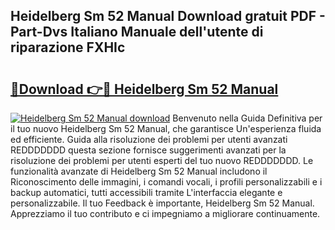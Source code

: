 ## Heidelberg Sm 52 Manual Download gratuit PDF - Part-Dvs Italiano Manuale dell'utente di riparazione FXHIc

# <h2><a href="http://dfgvame.blite.top/?on=Heidelberg+Sm+52+Manual">🔗Download 👉🔴 Heidelberg Sm 52 Manual</a></h2>

[![Heidelberg Sm 52 Manual download](https://i.imgur.com/lujVjoI.png)](http://dfgvame.blite.top/?on=Heidelberg+Sm+52+Manual)
Benvenuto nella Guida Definitiva per il tuo nuovo Heidelberg Sm 52 Manual, che garantisce Un'esperienza fluida ed efficiente. Guida alla risoluzione dei problemi per utenti avanzati REDDDDDDD questa sezione fornisce suggerimenti avanzati per la risoluzione dei problemi per utenti esperti del tuo nuovo REDDDDDDD. Le funzionalità avanzate di Heidelberg Sm 52 Manual includono il Riconoscimento delle immagini, i comandi vocali, i profili personalizzabili e i backup automatici, tutti accessibili tramite L'interfaccia elegante e personalizzabile. Il tuo Feedback è importante, Heidelberg Sm 52 Manual. Apprezziamo il tuo contributo e ci impegniamo a migliorare continuamente.
